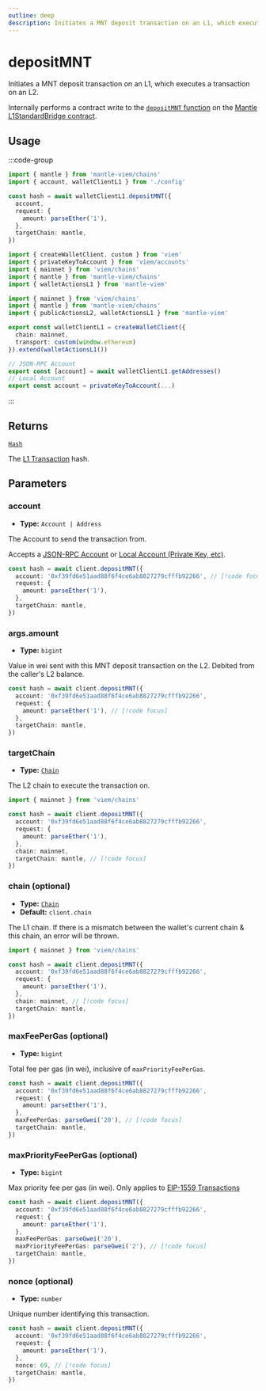 ```yaml
---
outline: deep
description: Initiates a MNT deposit transaction on an L1, which executes a transaction on an L2.
---
```


# depositMNT

Initiates a MNT deposit transaction on an L1, which executes a transaction on an L2.

Internally performs a contract write to the [`depositMNT` function](https://github.com/mantlenetworkio/mantle-v2/blob/v1.0.0-alpha.1/packages/contracts-bedrock/contracts/L1/L1StandardBridge.sol#L197) on the [Mantle L1StandardBridge contract](https://github.com/mantlenetworkio/mantle-v2/blob/v1.0.0-alpha.1/packages/contracts-bedrock/contracts/L1/L1StandardBridge.sol).

## Usage

:::code-group

```ts [example.ts]
import { mantle } from 'mantle-viem/chains'
import { account, walletClientL1 } from './config'

const hash = await walletClientL1.depositMNT({
  account,
  request: {
    amount: parseEther('1'),
  },
  targetChain: mantle,
})
```

```ts [config.ts]
import { createWalletClient, custom } from 'viem'
import { privateKeyToAccount } from 'viem/accounts'
import { mainnet } from 'viem/chains'
import { mantle } from 'mantle-viem/chains'
import { walletActionsL1 } from 'mantle-viem'

import { mainnet } from 'viem/chains'
import { mantle } from 'mantle-viem/chains'
import { publicActionsL2, walletActionsL1 } from 'mantle-viem'

export const walletClientL1 = createWalletClient({
  chain: mainnet,
  transport: custom(window.ethereum)
}).extend(walletActionsL1())

// JSON-RPC Account
export const [account] = await walletClientL1.getAddresses()
// Local Account
export const account = privateKeyToAccount(...)
```

:::

## Returns

[`Hash`](https://viem.sh/docs/glossary/types#hash)

The [L1 Transaction](https://viem.sh/docs/glossary/terms#transaction) hash.

## Parameters

### account

- **Type:** `Account | Address`

The Account to send the transaction from.

Accepts a [JSON-RPC Account](https://viem.sh/docs/clients/wallet#json-rpc-accounts) or [Local Account (Private Key, etc)](https://viem.sh/docs/clients/wallet#local-accounts-private-key-mnemonic-etc).

```ts
const hash = await client.depositMNT({
  account: '0xf39fd6e51aad88f6f4ce6ab8827279cfffb92266', // [!code focus]
  request: {
    amount: parseEther('1'),
  },
  targetChain: mantle,
})
```

### args.amount

- **Type:** `bigint`

Value in wei sent with this MNT deposit transaction on the L2. Debited from the caller's L2 balance.

```ts
const hash = await client.depositMNT({
  account: '0xf39fd6e51aad88f6f4ce6ab8827279cfffb92266',
  request: {
    amount: parseEther('1'), // [!code focus]
  },
  targetChain: mantle,
})
```

### targetChain

- **Type:** [`Chain`](https://viem.sh/docs/glossary/types#chain)

The L2 chain to execute the transaction on.

```ts
import { mainnet } from 'viem/chains'

const hash = await client.depositMNT({
  account: '0xf39fd6e51aad88f6f4ce6ab8827279cfffb92266',
  request: {
    amount: parseEther('1'),
  },
  chain: mainnet,
  targetChain: mantle, // [!code focus]
})
```

### chain (optional)

- **Type:** [`Chain`](https://viem.sh/docs/glossary/types#chain)
- **Default:** `client.chain`

The L1 chain. If there is a mismatch between the wallet's current chain & this chain, an error will be thrown.

```ts
import { mainnet } from 'viem/chains'

const hash = await client.depositMNT({
  account: '0xf39fd6e51aad88f6f4ce6ab8827279cfffb92266',
  request: {
    amount: parseEther('1'),
  },
  chain: mainnet, // [!code focus]
  targetChain: mantle,
})
```

### maxFeePerGas (optional)

- **Type:** `bigint`

Total fee per gas (in wei), inclusive of `maxPriorityFeePerGas`.

```ts
const hash = await client.depositMNT({
  account: '0xf39fd6e51aad88f6f4ce6ab8827279cfffb92266',
  request: {
    amount: parseEther('1'),
  },
  maxFeePerGas: parseGwei('20'), // [!code focus]
  targetChain: mantle,
})
```

### maxPriorityFeePerGas (optional)

- **Type:** `bigint`

Max priority fee per gas (in wei). Only applies to [EIP-1559 Transactions](https://viem.sh/docs/glossary/terms#eip-1559-transaction)

```ts
const hash = await client.depositMNT({
  account: '0xf39fd6e51aad88f6f4ce6ab8827279cfffb92266',
  request: {
    amount: parseEther('1'),
  },
  maxFeePerGas: parseGwei('20'),
  maxPriorityFeePerGas: parseGwei('2'), // [!code focus]
  targetChain: mantle,
})
```

### nonce (optional)

- **Type:** `number`

Unique number identifying this transaction.

```ts
const hash = await client.depositMNT({
  account: '0xf39fd6e51aad88f6f4ce6ab8827279cfffb92266',
  request: {
    amount: parseEther('1'),
  },
  nonce: 69, // [!code focus]
  targetChain: mantle,
})
```
